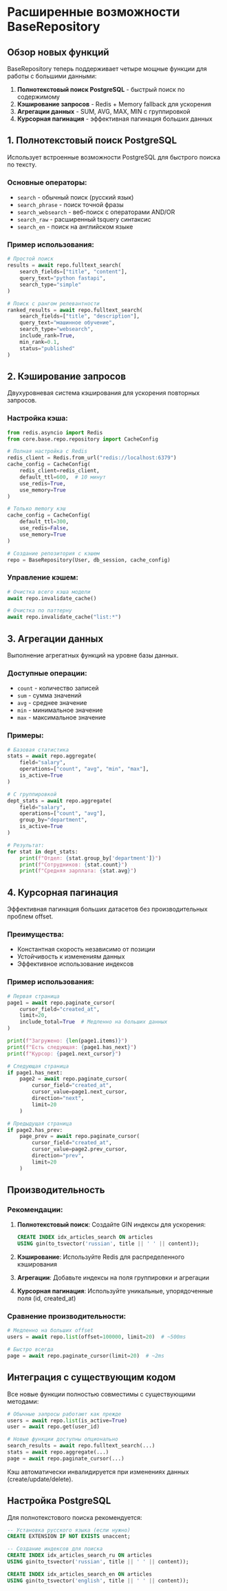 # Расширенные возможности BaseRepository

## Обзор новых функций

BaseRepository теперь поддерживает четыре мощные функции для работы с большими данными:

1. **Полнотекстовый поиск PostgreSQL** - быстрый поиск по содержимому
2. **Кэширование запросов** - Redis + Memory fallback для ускорения
3. **Агрегации данных** - SUM, AVG, MAX, MIN с группировкой
4. **Курсорная пагинация** - эффективная пагинация больших данных

## 1. Полнотекстовый поиск PostgreSQL

Использует встроенные возможности PostgreSQL для быстрого поиска по тексту.

### Основные операторы:

- `search` - обычный поиск (русский язык)
- `search_phrase` - поиск точной фразы
- `search_websearch` - веб-поиск с операторами AND/OR
- `search_raw` - расширенный tsquery синтаксис
- `search_en` - поиск на английском языке

### Пример использования:

```python
# Простой поиск
results = await repo.fulltext_search(
    search_fields=["title", "content"],
    query_text="python fastapi",
    search_type="simple"
)

# Поиск с рангом релевантности
ranked_results = await repo.fulltext_search(
    search_fields=["title", "description"],
    query_text="машинное обучение",
    search_type="websearch",
    include_rank=True,
    min_rank=0.1,
    status="published"
)
```

## 2. Кэширование запросов

Двухуровневая система кэширования для ускорения повторных запросов.

### Настройка кэша:

```python
from redis.asyncio import Redis
from core.base.repo.repository import CacheConfig

# Полная настройка с Redis
redis_client = Redis.from_url("redis://localhost:6379")
cache_config = CacheConfig(
    redis_client=redis_client,
    default_ttl=600,  # 10 минут
    use_redis=True,
    use_memory=True
)

# Только memory кэш
cache_config = CacheConfig(
    default_ttl=300,
    use_redis=False,
    use_memory=True
)

# Создание репозитория с кэшем
repo = BaseRepository(User, db_session, cache_config)
```

### Управление кэшем:

```python
# Очистка всего кэша модели
await repo.invalidate_cache()

# Очистка по паттерну
await repo.invalidate_cache("list:*")
```

## 3. Агрегации данных

Выполнение агрегатных функций на уровне базы данных.

### Доступные операции:

- `count` - количество записей
- `sum` - сумма значений
- `avg` - среднее значение
- `min` - минимальное значение
- `max` - максимальное значение

### Примеры:

```python
# Базовая статистика
stats = await repo.aggregate(
    field="salary",
    operations=["count", "avg", "min", "max"],
    is_active=True
)

# С группировкой
dept_stats = await repo.aggregate(
    field="salary",
    operations=["count", "avg"],
    group_by="department",
    is_active=True
)

# Результат:
for stat in dept_stats:
    print(f"Отдел: {stat.group_by['department']}")
    print(f"Сотрудников: {stat.count}")
    print(f"Средняя зарплата: {stat.avg}")
```

## 4. Курсорная пагинация

Эффективная пагинация больших датасетов без производительных проблем offset.

### Преимущества:

- Константная скорость независимо от позиции
- Устойчивость к изменениям данных
- Эффективное использование индексов

### Пример использования:

```python
# Первая страница
page1 = await repo.paginate_cursor(
    cursor_field="created_at",
    limit=20,
    include_total=True  # Медленно на больших данных
)

print(f"Загружено: {len(page1.items)}")
print(f"Есть следующая: {page1.has_next}")
print(f"Курсор: {page1.next_cursor}")

# Следующая страница
if page1.has_next:
    page2 = await repo.paginate_cursor(
        cursor_field="created_at",
        cursor_value=page1.next_cursor,
        direction="next",
        limit=20
    )

# Предыдущая страница
if page2.has_prev:
    page_prev = await repo.paginate_cursor(
        cursor_field="created_at",
        cursor_value=page2.prev_cursor,
        direction="prev",
        limit=20
    )
```

## Производительность

### Рекомендации:

1. **Полнотекстовый поиск**: Создайте GIN индексы для ускорения:

   ```sql
   CREATE INDEX idx_articles_search ON articles
   USING gin(to_tsvector('russian', title || ' ' || content));
   ```

2. **Кэширование**: Используйте Redis для распределенного кэширования

3. **Агрегации**: Добавьте индексы на поля группировки и агрегации

4. **Курсорная пагинация**: Используйте уникальные, упорядоченные поля (id, created_at)

### Сравнение производительности:

```python
# Медленно на больших offset
users = await repo.list(offset=100000, limit=20)  # ~500ms

# Быстро всегда
page = await repo.paginate_cursor(limit=20)  # ~2ms
```

## Интеграция с существующим кодом

Все новые функции полностью совместимы с существующими методами:

```python
# Обычные запросы работают как прежде
users = await repo.list(is_active=True)
user = await repo.get(user_id)

# Новые функции доступны опционально
search_results = await repo.fulltext_search(...)
stats = await repo.aggregate(...)
page = await repo.paginate_cursor(...)
```

Кэш автоматически инвалидируется при изменениях данных (create/update/delete).

## Настройка PostgreSQL

Для полнотекстового поиска рекомендуется:

```sql
-- Установка русского языка (если нужно)
CREATE EXTENSION IF NOT EXISTS unaccent;

-- Создание индексов для поиска
CREATE INDEX idx_articles_search_ru ON articles
USING gin(to_tsvector('russian', title || ' ' || content));

CREATE INDEX idx_articles_search_en ON articles
USING gin(to_tsvector('english', title || ' ' || content));
```
